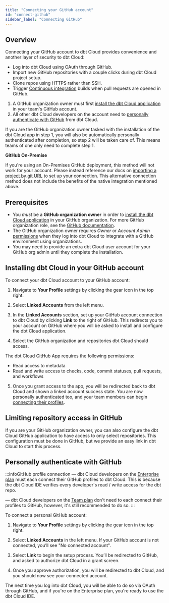 ```yaml
---
title: "Connecting your GitHub account"
id: "connect-github"
sidebar_label: "Connecting GitHub"
---
```


## Overview

Connecting your GitHub account to dbt Cloud provides convenience and another layer of security to dbt Cloud:
- Log into dbt Cloud using OAuth through GitHub.
- Import new GitHub repositories with a couple clicks during dbt Cloud project setup.
- Clone repos using HTTPS rather than SSH.
- Trigger [Continuous integration](/docs/deploy/cloud-ci-job) builds when pull requests are opened in GitHub.

1. A GitHub organization owner must first [install the dbt Cloud application](/docs/collaborate/git/connect-github#installing-dbt-cloud-in-your-github-account) in your team's GitHub account.
2. All other dbt Cloud developers on the account need to [personally authenticate with GitHub](/docs/collaborate/git/connect-github#personally-authenticate-with-github) from dbt Cloud.

If you are the GitHub organization owner tasked with the installation of the dbt Cloud app in step 1, you will also be automatically personally authenticated after completion, so step 2 will be taken care of. This means teams of one only need to complete step 1.

**GitHub On-Premise**

If you're using an On-Premises GitHub deployment, this method will not work for your account. Please instead reference our docs on [importing a project by git URL](/docs/collaborate/git/import-a-project-by-git-url) to set up your connection. This alternative connection method does not include the benefits of the native integration mentioned above.


## Prerequisites

- You _must_ be a **GitHub organization owner** in order to [install the dbt Cloud application](/docs/collaborate/git/connect-github#installing-dbt-cloud-in-your-github-account) in your GitHub organization. For more GitHub organization role, see the [GitHub documentation](https://docs.github.com/en/organizations/managing-peoples-access-to-your-organization-with-roles/roles-in-an-organization). 
- The GitHub organization owner requires _Owner_ or _Account Admin_ [permissions](/docs/collaborate/manage-access/self-service-permissions) when they log into dbt Cloud to integrate with a GitHub environment using organizations.
- You may need to provide an extra dbt Cloud user account for your GitHub org admin until they complete the installation.

## Installing dbt Cloud in your GitHub account

To connect your dbt Cloud account to your GitHub account: 

1. Navigate to **Your Profile** settings by clicking the gear icon in the top right. 

2. Select **Linked Accounts** from the left menu.

<Lightbox src="/img/docs/dbt-cloud/cloud-configuring-dbt-cloud/connecting-github/github-connect.gif" title="Navigated to Linked Accounts under your profile"/>

3. In the **Linked Accounts** section, set up your GitHub account connection to dbt Cloud by clicking **Link** to the right of GitHub. This redirects you to your account on GitHub where you will be asked to install and configure the dbt Cloud application. 

4. Select the GitHub organization and repositories dbt Cloud should access.

<Lightbox src="/img/docs/dbt-cloud/cloud-configuring-dbt-cloud/connecting-github/github-app-install.png" title="Installing the dbt Cloud application into a GitHub organization"/>

The dbt Cloud GitHub App requires the following permissions:
   - Read access to metadata
   - Read and write access to checks, code, commit statuses, pull requests, and workflows

5. Once you grant access to the app, you will be redirected back to dbt Cloud and shown a linked account success state. You are now personally authenticated too, and your team members can begin [connecting their profiles](/docs/collaborate/git/connect-github#personally-authenticate-with-github).

## Limiting repository access in GitHub
If you are your GitHub organization owner, you can also configure the dbt Cloud GitHub application to have access to only select repositories. This configuration must be done in GitHub, but we provide an easy link in dbt Cloud to start this process.
<Lightbox src="/img/docs/dbt-cloud/cloud-configuring-dbt-cloud/connecting-github/configure-github.png" title="Configuring the dbt Cloud app"/>

## Personally authenticate with GitHub
:::infoGitHub profile connection
&mdash; dbt Cloud developers on the [Enterprise plan](https://www.getdbt.com/pricing/) must each connect their GitHub profiles to dbt Cloud. This is because the dbt Cloud IDE verifies every developer's read / write access for the dbt repo. 

&mdash; dbt Cloud developers on the [Team plan](https://www.getdbt.com/pricing/) don't need to each connect their profiles to GitHub, however, it's still recommended to do so.
:::

To connect a personal GitHub account:

1. Navigate to **Your Profile** settings by clicking the gear icon in the top right. 

2. Select **Linked Accounts** in the left menu. If your GitHub account is not connected, you’ll see "No connected account". 

3. Select **Link** to begin the setup process. You’ll be redirected to GitHub, and asked to authorize dbt Cloud in a grant screen.
<Lightbox src="/img/docs/dbt-cloud/cloud-configuring-dbt-cloud/connecting-github/github-auth.png" title="Authorizing the dbt Cloud app for developers"/>

4. Once you approve authorization, you will be redirected to dbt Cloud, and you should now see your connected account. 

The next time you log into dbt Cloud, you will be able to do so via OAuth through GitHub, and if you're on the Enterprise plan, you're ready to use the dbt Cloud IDE.

